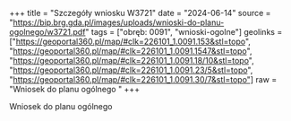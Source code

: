 +++
title = "Szczegóły wniosku W3721"
date = "2024-06-14"
source = "https://bip.brg.gda.pl/images/uploads/wnioski-do-planu-ogolnego/w3721.pdf"
tags = ["obręb: 0091", "wnioski-ogolne"]
geolinks = ["https://geoportal360.pl/map/#clk=226101_1.0091.153&stl=topo", "https://geoportal360.pl/map/#clk=226101_1.0091.1547&stl=topo", "https://geoportal360.pl/map/#clk=226101_1.0091.18/10&stl=topo", "https://geoportal360.pl/map/#clk=226101_1.0091.23/5&stl=topo", "https://geoportal360.pl/map/#clk=226101_1.0091.30/7&stl=topo"]
raw = "Wniosek do planu ogólnego "
+++

Wniosek do planu ogólnego




